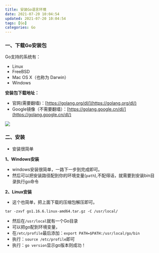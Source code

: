 ```yaml
---
title: 安装Go语言环境
date: 2021-07-20 10:04:54
updated: 2021-07-20 10:04:54
tags: [Go]
categories: Go
---
```


### 一、下载Go安装包
Go支持的系统有：
+ Linux
+ FreeBSD
+ Mac OS X（也称为 Darwin）
+ Windows
<!--more-->

**安装包下载地址：**
+ 官网(需要翻墙)：[https://golang.org/dl/](https://golang.org/dl/)
+ Google镜像（不需要翻墙）：[https://golang.google.cn/dl/](https://golang.google.cn/dl/)

![](download.png)


### 二、安装
+ 安装很简单

**1、Windows安装**
+ windows安装很简单，一路下一步到完成即可。
+ 然后可以把安装路径配到你的环境变量(`path`),不配得话，就需要到安装bin目录执行go命令

**2、Linux安装**
+ 这个也简单，把上面下载的压缩包解压即可。

```
tar -zxvf go1.16.6.linux-amd64.tar.gz -C /usr/local/
```
+ 然后在`/usr/local`就有一个Go目录
+ 可以把go配到环境变量，
+ 在`/etc/profile`最后添加：`export PATH=$PATH:/usr/local/go/bin`
+ 执行：`source /etc/profile`即可
+ 执行：`go version`显示go版本则成功！
